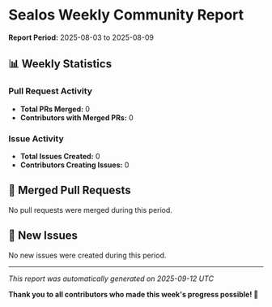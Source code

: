 # Sealos Weekly Community Report

**Report Period:** 2025-08-03 to 2025-08-09

## 📊 Weekly Statistics

### Pull Request Activity

- **Total PRs Merged:** 0
- **Contributors with Merged PRs:** 0

### Issue Activity

- **Total Issues Created:** 0
- **Contributors Creating Issues:** 0

## 🚀 Merged Pull Requests

No pull requests were merged during this period.

## 🐛 New Issues

No new issues were created during this period.

---

*This report was automatically generated on 2025-09-12 UTC*

**Thank you to all contributors who made this week's progress possible! 🎉**
